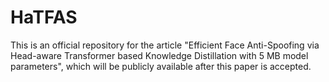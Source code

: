 # HaTFAS
This is an official repository for the article "Efficient Face Anti-Spoofing via Head-aware Transformer based Knowledge Distillation with 5 MB model parameters", which will be publicly available after this paper is accepted.
